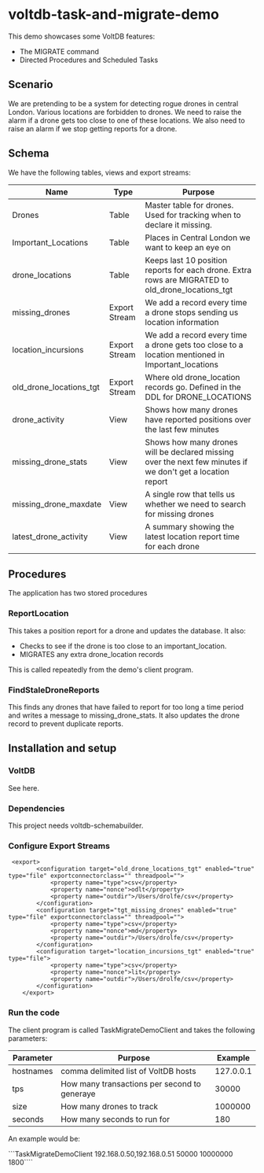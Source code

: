 # voltdb-task-and-migrate-demo

This demo showcases some VoltDB features:

* The MIGRATE command
* Directed Procedures and Scheduled Tasks

## Scenario 

We are pretending to be a system for detecting rogue drones in central London. Various locations 
are forbidden to drones. We need to raise the alarm if a drone gets too close to one of these locations.
We also need to raise an alarm if we stop getting reports for a drone.

## Schema

We have the following tables, views and export streams:

| Name | Type | Purpose |
| ---  | ---  | ---     |
| Drones | Table | Master table for drones. Used for tracking when to declare it missing. |
| Important_Locations | Table | Places in Central London we want to keep an eye on |
| drone_locations | Table | Keeps last 10 position reports for each drone. Extra rows are MIGRATED to old_drone_locations_tgt |
| missing_drones | Export Stream | We add a record every time a drone stops sending us location information |
|  location_incursions | Export Stream | We add a record every time a drone gets too close to a location mentioned in Important_locations |
| old_drone_locations_tgt | Export Stream | Where old drone_location records go. Defined in the DDL for DRONE_LOCATIONS |
| drone_activity | View | Shows how many drones have reported positions over the last few minutes |
| missing_drone_stats | View | Shows how many drones will be declared missing over the next few minutes if we don't get a location report |
| missing_drone_maxdate | View | A single row that tells us whether we need to search for missing drones |
| latest_drone_activity | View | A summary showing the latest location report time for each drone |


## Procedures

The application has two stored procedures

### ReportLocation

This takes a position report for a drone and updates the database. It also:

* Checks to see if the drone is too close to an important_location.
* MIGRATES any extra drone_location records

This is called repeatedly from the demo's client program.

### FindStaleDroneReports

This finds any drones that have failed to report for too long a time period and writes a message to missing_drone_stats. It also updates the drone record to prevent duplicate reports.

## Installation and setup

### VoltDB

See here.

### Dependencies

This project needs voltdb-schemabuilder.

### Configure Export Streams


````
 <export>
        <configuration target="old_drone_locations_tgt" enabled="true" type="file" exportconnectorclass="" threadpool="">
            <property name="type">csv</property>
            <property name="nonce">odlt</property>
            <property name="outdir">/Users/drolfe/csv</property>
        </configuration>
        <configuration target="tgt_missing_drones" enabled="true" type="file" exportconnectorclass="" threadpool="">
            <property name="type">csv</property>
            <property name="nonce">md</property>
            <property name="outdir">/Users/drolfe/csv</property>
        </configuration>
        <configuration target="location_incursions_tgt" enabled="true" type="file">
            <property name="type">csv</property>
            <property name="nonce">lit</property>
            <property name="outdir">/Users/drolfe/csv</property>
        </configuration>
    </export>
 ````
 
 ### Run the code
 
 The client program is called TaskMigrateDemoClient and takes the following parameters:
 
 | Parameter | Purpose | Example |
 | ---       | ---     | ---     |
 | hostnames | comma delimited list of VoltDB hosts | 127.0.0.1 |
 | tps | How many transactions per second to generaye | 30000 |
 | size | How many drones to track | 1000000 |
 | seconds | How many seconds to run for | 180 |
 
 An example would be:
 
 ```TaskMigrateDemoClient 192.168.0.50,192.168.0.51 50000 10000000 1800````
 
 
 
 